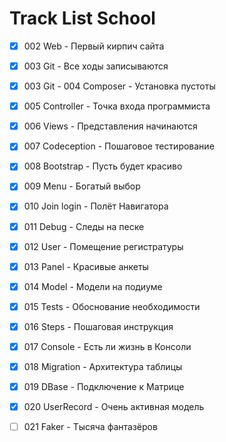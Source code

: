 # Track List School

- [x] 002 Web - Первый кирпич сайта
- [x] 003 Git - Все ходы записываются
- [x] 003 Git - 004 Composer - Установка пустоты
- [x] 005 Controller - Точка входа программиста
- [x] 006 Views - Представления начинаются
- [x] 007 Codeception - Пошаговое тестирование
- [x] 008 Bootstrap - Пусть будет красиво
- [x] 009 Menu - Богатый выбор
- [x] 010 Join login - Полёт Навигатора
- [x] 011 Debug - Следы на песке
- [x] 012 User - Помещение регистратуры
- [x] 013 Panel - Красивые анкеты
- [x] 014 Model - Модели на подиуме

- [x] 015 Tests - Обоснование необходимости
- [x] 016 Steps - Пошаговая инструкция
- [x] 017 Console - Есть ли жизнь в Консоли
- [x] 018 Migration - Архитектура таблицы
- [x] 019 DBase - Подключение к Матрице
- [x] 020 UserRecord - Очень активная модель
- [ ] 021 Faker - Тысяча фантазёров